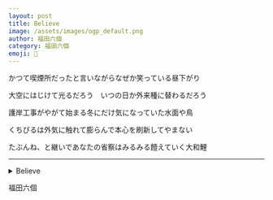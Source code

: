 ```yaml
---
layout: post
title: Believe
image: /assets/images/ogp_default.png
author: 福田六個
category: 福田六個
emoji: 🦟
---
```


<div class="tanka-area"><div class="tanka">
<p>かつて喫煙所だったと言いながらなぜか笑っている昼下がり</p>

<p>大空にはじけて光るだろう　いつの日か外来種に替わるだろう</p>

<p>護岸工事がやがて始まる冬にだけ気になっていた水面や鳥</p>

<p>くちびるは外気に触れて膨らんで本心を刷新してやまない</p>

<p>たぶんね、と継いであなたの省察はみるみる饐えていく大和鯉</p>

</div></div>

---

<details><summary>Believe</summary>
かつて喫煙所だったと言いながらなぜか笑っている昼下がり<br/>
大空にはじけて光るだろう　いつの日か外来種に替わるだろう<br/>
護岸工事がやがて始まる冬にだけ気になっていた水面や鳥<br/>
くちびるは外気に触れて膨らんで本心を刷新してやまない<br/>
たぶんね、と継いであなたの省察はみるみる饐えていく大和鯉<br/>
<br/>

</details>

福田六個
